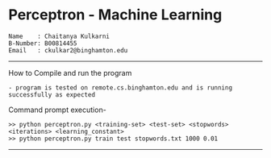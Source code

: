 # Perceptron - Machine Learning

	Name	: Chaitanya Kulkarni
	B-Number: B00814455
	Email	: ckulkar2@binghamton.edu
------------------------------------------------------------------------------------

How to Compile and run the program

	- program is tested on remote.cs.binghamton.edu and is running successfully as expected


Command prompt execution-
	
	>> python perceptron.py <training-set> <test-set> <stopwords> <iterations> <learning_constant>
	>> python perceptron.py train test stopwords.txt 1000 0.01

--------------------------------------------------------------------------------------
